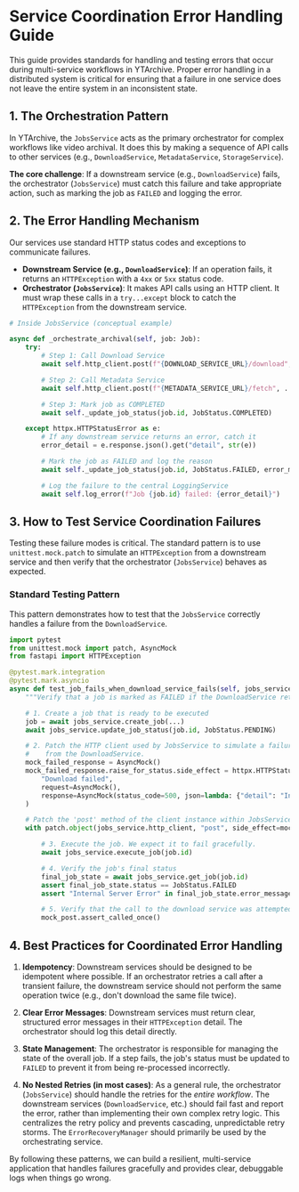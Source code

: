 # Service Coordination Error Handling Guide

This guide provides standards for handling and testing errors that occur during multi-service workflows in YTArchive. Proper error handling in a distributed system is critical for ensuring that a failure in one service does not leave the entire system in an inconsistent state.

## 1. The Orchestration Pattern

In YTArchive, the `JobsService` acts as the primary orchestrator for complex workflows like video archival. It does this by making a sequence of API calls to other services (e.g., `DownloadService`, `MetadataService`, `StorageService`).

**The core challenge**: If a downstream service (e.g., `DownloadService`) fails, the orchestrator (`JobsService`) must catch this failure and take appropriate action, such as marking the job as `FAILED` and logging the error.

## 2. The Error Handling Mechanism

Our services use standard HTTP status codes and exceptions to communicate failures.

*   **Downstream Service (e.g., `DownloadService`)**: If an operation fails, it returns an `HTTPException` with a `4xx` or `5xx` status code.
*   **Orchestrator (`JobsService`)**: It makes API calls using an HTTP client. It must wrap these calls in a `try...except` block to catch the `HTTPException` from the downstream service.

```python
# Inside JobsService (conceptual example)

async def _orchestrate_archival(self, job: Job):
    try:
        # Step 1: Call Download Service
        await self.http_client.post(f"{DOWNLOAD_SERVICE_URL}/download", ...)

        # Step 2: Call Metadata Service
        await self.http_client.post(f"{METADATA_SERVICE_URL}/fetch", ...)

        # Step 3: Mark job as COMPLETED
        await self._update_job_status(job.id, JobStatus.COMPLETED)

    except httpx.HTTPStatusError as e:
        # If any downstream service returns an error, catch it
        error_detail = e.response.json().get("detail", str(e))

        # Mark the job as FAILED and log the reason
        await self._update_job_status(job.id, JobStatus.FAILED, error_message=error_detail)

        # Log the failure to the central LoggingService
        await self.log_error(f"Job {job.id} failed: {error_detail}")
```

## 3. How to Test Service Coordination Failures

Testing these failure modes is critical. The standard pattern is to use `unittest.mock.patch` to simulate an `HTTPException` from a downstream service and then verify that the orchestrator (`JobsService`) behaves as expected.

### Standard Testing Pattern

This pattern demonstrates how to test that the `JobsService` correctly handles a failure from the `DownloadService`.

```python
import pytest
from unittest.mock import patch, AsyncMock
from fastapi import HTTPException

@pytest.mark.integration
@pytest.mark.asyncio
async def test_job_fails_when_download_service_fails(self, jobs_service):
    """Verify that a job is marked as FAILED if the DownloadService returns an error."""

    # 1. Create a job that is ready to be executed
    job = await jobs_service.create_job(...)
    await jobs_service.update_job_status(job.id, JobStatus.PENDING)

    # 2. Patch the HTTP client used by JobsService to simulate a failure
    #    from the DownloadService.
    mock_failed_response = AsyncMock()
    mock_failed_response.raise_for_status.side_effect = httpx.HTTPStatusError(
        "Download failed",
        request=AsyncMock(),
        response=AsyncMock(status_code=500, json=lambda: {"detail": "Internal Server Error"})
    )

    # Patch the 'post' method of the client instance within JobsService
    with patch.object(jobs_service.http_client, "post", side_effect=mock_failed_response) as mock_post:

        # 3. Execute the job. We expect it to fail gracefully.
        await jobs_service.execute_job(job.id)

        # 4. Verify the job's final status
        final_job_state = await jobs_service.get_job(job.id)
        assert final_job_state.status == JobStatus.FAILED
        assert "Internal Server Error" in final_job_state.error_message

        # 5. Verify that the call to the download service was attempted
        mock_post.assert_called_once()
```

## 4. Best Practices for Coordinated Error Handling

1.  **Idempotency**: Downstream services should be designed to be idempotent where possible. If an orchestrator retries a call after a transient failure, the downstream service should not perform the same operation twice (e.g., don't download the same file twice).

2.  **Clear Error Messages**: Downstream services must return clear, structured error messages in their `HTTPException` detail. The orchestrator should log this detail directly.

3.  **State Management**: The orchestrator is responsible for managing the state of the overall job. If a step fails, the job's status must be updated to `FAILED` to prevent it from being re-processed incorrectly.

4.  **No Nested Retries (in most cases)**: As a general rule, the orchestrator (`JobsService`) should handle the retries for the *entire workflow*. The downstream services (`DownloadService`, etc.) should fail fast and report the error, rather than implementing their own complex retry logic. This centralizes the retry policy and prevents cascading, unpredictable retry storms. The `ErrorRecoveryManager` should primarily be used by the orchestrating service.

By following these patterns, we can build a resilient, multi-service application that handles failures gracefully and provides clear, debuggable logs when things go wrong.
